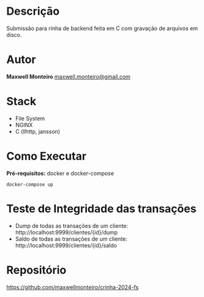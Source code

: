 # Descrição

Submissão para rinha de backend feita em C com gravação de arquivos em disco.

# Autor

**Maxwell Monteiro**
maxwell.monteiro@gmail.com

# Stack

- File System
- NGINX
- C (llhttp, jansson)

# Como Executar

**Pré-requisitos:** docker e docker-compose

```console
docker-compose up
```

# Teste de Integridade das transações

- Dump de todas as transações de um cliente: http://localhost:9999/clientes/{id}/dump 
- Saldo de todas as transações de um cliente: http://localhost:9999/clientes/{id}/saldo

# Repositório

https://github.com/maxwellmonteiro/crinha-2024-fs
